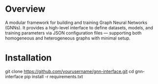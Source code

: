 # Overview

A modular framework for building and training Graph Neural Networks (GNNs). It provides a high-level interface to define datasets, models, and training parameters via JSON configuration files — supporting both homogeneous and heterogeneous graphs with minimal setup.
 
# Installation

git clone https://github.com/yourusername/gnn-interface.git
cd gnn-interface
pip install -r requirements.txt


